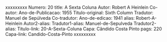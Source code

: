 xxxxxxxxx
Numero: 20
title: A Sexta Coluna
Autor: Robert A Heinlein
Co-autor: 
Ano-de-Publicacao: 1955
Titulo-original: Sixth Column
Tradutor: Manuel de Sepúlveda
Co-tradutor: 
Ano-de-edicao: 1941
alias: Robert-A-Heinlein
Autor2-alias: 
Tradutor1-alias: Manuel-de-Sepulveda
Tradutor2-alias: 
Titulo-link: 20-A-Sexta-Coluna
Capa: Cândido Costa Pinto
pags: 220
Capa-link: Candido-Costa-Pinto
xxxxxxxxx